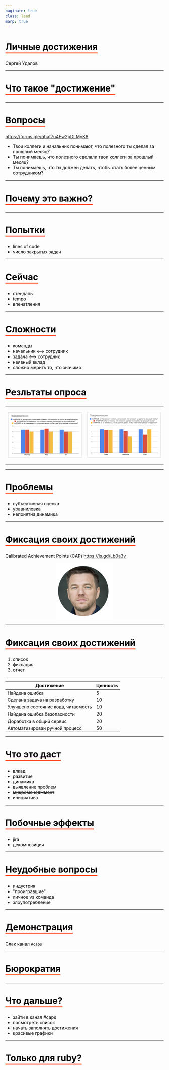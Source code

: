 ```yaml
---
paginate: true
class: lead
marp: true
---
```

<style>
  {font-family: Monaco}
  section {
    /* background: #f2f2f2; */
  }
  h1,body,li,p { color: black; }

  h1 {
    text-decoration: underline;
    text-decoration-color: #FF5028;
    text-underline-offset: 0.3em;
    text-decoration-thickness: 0.1em;
    padding-bottom: 0.3em;
  }
  img {
    display: block;
    margin-left: auto;
    margin-right: auto;
    max-height: 70%;
    max-width: 100%;
  }
</style>
<!--
_paginate: false
_class: lead
-->


# Личные достижения

Сергей Удалов


---

# Что такое "достижение"

---

# Вопросы

https://forms.gle/qhaf7u4Fw2pDLMyK8

* Твои коллеги и начальник понимают, что полезного ты сделал за прошлый месяц?
* Ты понимаешь, что полезного сделали твои коллеги за прошлый месяц?
* Ты понимаешь, что ты должен делать, чтобы стать более ценным сотрудником?


<!--
почему задал такие вопрос
-->

---

# Почему это важно?

<!--
Начальник принимает решения о повышении, премии, назначении.

-->

---

# Попытки

* lines of code
* число закрытых задач

<!-- у каждой задачи есть очевидное решение. ищем там, где проще -->

---

# Сейчас

* стендапы
* tempo
* впечатления

---

# Сложности

* команды
* начальник <--> сотрудник
* задача <--> сотрудник
* неявный вклад
* сложно мерить то, что значимо

---

# Резльтаты опроса

<table>
<tr>
<td>

![](img/parts.png)

</td>
<td>

![](img/spec.png)
</td>
</tr>
</table>

<!-- 

https://is.gd/JpttNc

- оптимизм
- Не было ответов РП
- Признаться сложно

-->


---

# Проблемы

* субъективная оценка
* уравниловка
* непонятна динамика

<!--

Назову лишь некоторые

-->

---

# Фиксация своих достижений


Calibrated Achievement Points (CAP)
https://is.gd/Lb0a3v

![](img/yegor.png)

<!--

- лучше всего знаешь, что сделал
- похвалиться
- важная

-->

---

# Фиксация своих достижений


1. список
2. фиксация
3. отчет


---

| Достижение                                            | Ценность |
|-------------------------------------------------------|----------|
| Найдена ошибка                                        | 5        |
| Сделана задача на разработку                          | 10       |
| Улучшено состояние кода, читаемость                   | 10       |
| Найдена ошибка безопасности                           | 20       |
| Доработка в общий сервис                              | 20       |
| Автоматизирован ручной процесс                        | 50       |

<!--

можно вводить любые достижения, которые сложно измерить автоматом:

- code review
- мониторинг
- общие сервисы

-->


---

# Что это даст

* влкад
* развитие
* динамика
* выявление проблем
* ~~микроменеджмент~~
* инициатива

<!--
- вклад: признание, конкуренция, самооценка
- динамика: развитие джуна, адоптация
- проседание производительности
- инициатива: солдат спит, служба идет

- лучше знание, чем неведение.
-->


---

# Побочные эффекты

* jira
* декомпозиция


---

# Неудобные вопросы

* индустрия
* "проигравшие"
* личное vs команда
* злоупотребление

---

# Демонстрация

Слак канал `#caps`

---

# Бюрократия

<!--

- можно проще
- готовлю систему
- некуда выложить

-->

---

# Что дальше?

* зайти в канал #caps
* посмотреть список
* начать заполнять достижения
* красивые графики

<!--

- адоптеры

-->

---

# Только для ruby?
